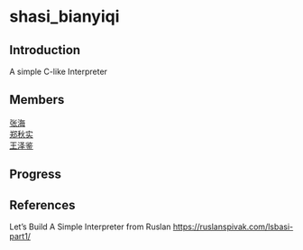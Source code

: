# shasi_bianyiqi

## Introduction
A simple C-like Interpreter

## Members
[张海](https://github.com/betray12138)  
[郑秋实](https://github.com/ZhengQiushi)  
[王泽鉴](https://github.com/william-wang-stu)

## Progress

## References
Let’s Build A Simple Interpreter from Ruslan
https://ruslanspivak.com/lsbasi-part1/
